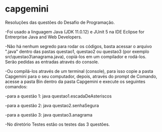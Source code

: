 # capgemini
Resoluções das questões do Desafio de Programação.

-Foi usado a linguagem Java (JDK 11.0.12) e JUnit 5 na IDE Eclipse for Entrerprise Java and Web Developers.

-Não há nenhum segredo para rodar os códigos, basta acessar o arquivo ".java" dentro das pastas questao1, questao2 ou questao3 (por exemplo src\questao3\anagrama.java), copiá-los  em um compilador e rodá-los. Serão pedidas as entradas através do console.

-Ou compilá-los através de um terminal (console), para isso copie a pasta Capgemini para o seu computador, depois, através do prompt de Comando, acesse a pasta Bin dentro da pasta   Capgemini e execute os seguintes comandos:

-para a questão 1: java questao1.escadaDeAsteriscos

-para a questão 2: java questao2.senhaSegura

-para a questão 3: java questao3.anagrama
 
-No diretório Testes estão os testes das 3 questões.
